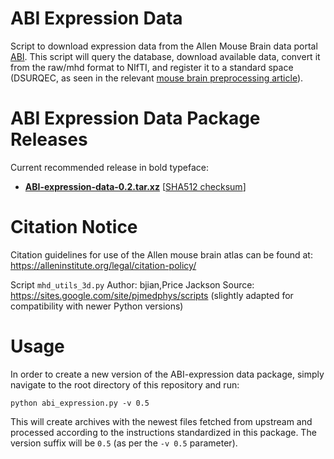 # ABI Expression Data

Script to download expression data from the Allen Mouse Brain data portal [ABI](http://mouse.brain-map.org/).
This script will query the database, download available data, convert it from the raw/mhd format to NIfTI, and register it to a standard space (DSURQEC, as seen in the relevant [mouse brain preprocessing article](https://www.sciencedirect.com/science/article/pii/S1053811921006625)).


# ABI Expression Data Package Releases

Current recommended release in bold typeface:

* **[ABI-expression-data-0.2.tar.xz](http://resources.chymera.eu/distfiles/ABI-expression-data-0.2.tar.xz)** \[[SHA512 checksum](http://resources.chymera.eu/distfiles/ABI-expression-data-0.2.sha512)\]

# Citation Notice

Citation guidelines for use of the Allen mouse brain atlas can be found at: https://alleninstitute.org/legal/citation-policy/

Script `mhd_utils_3d.py`
Author: bjian,Price Jackson
Source: https://sites.google.com/site/pjmedphys/scripts
(slightly adapted for compatibility with newer Python versions)


# Usage

In order to create a new version of the ABI-expression data package, simply navigate to the root directory of this repository and run:

```
python abi_expression.py -v 0.5
```

This will create archives with the newest files fetched from upstream and processed according to the instructions standardized in this package.
The version suffix will be `0.5` (as per the `-v 0.5` parameter).

